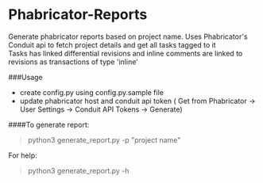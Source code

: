 # Phabricator-Reports

Generate phabricator reports based on project name.
Uses Phabricator's Conduit api to fetch project details and get all tasks tagged to it
<br>Tasks has linked differential revisions and inline comments are linked to revisions as transactions of type 'inline'

###Usage
- create config.py using config.py.sample file
- update phabricator host and conduit api token ( Get from Phabricator -> User Settings -> Conduit API Tokens -> Generate)
 
####To generate report:
>  python3 generate_report.py -p "project name"

For help:
> python3 generate_report.py -h